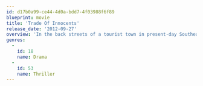 ```yaml
---
id: d17b0a99-ce44-4d0a-bdd7-4f03988f6f89
blueprint: movie
title: 'Trade Of Innocents'
release_date: '2012-09-27'
overview: 'In the back streets of a tourist town in present-day Southeast Asia, we find a filthy cinder block room; a bed with soiled sheets; a little girl waits for the next man. Alex (Dermot Mulroney), a human trafficking investigator, plays the role of her next customer as he negotiates with the pimp for the use of the child. Claire (Mira Sorvino), Alex''s wife, is caught up in the flow of her new life in Southeast Asia and her role as a volunteer in an aftercare shelter for rescued girls where lives of local neighborhood girl''s freedoms and dignity are threatened. Parallel story lines intertwine and unfold twists against the backdrop of the dangerous human trafficking world, in a story of struggle, life, hope and redemption in the "TRADE of INNOCENTS."'
genres:
  -
    id: 18
    name: Drama
  -
    id: 53
    name: Thriller
---
```

